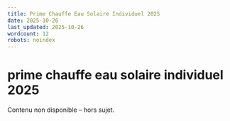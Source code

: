 ```yaml
---
title: Prime Chauffe Eau Solaire Individuel 2025
date: 2025-10-26
last_updated: 2025-10-26
wordcount: 12
robots: noindex
---
```


# prime chauffe eau solaire individuel 2025

Contenu non disponible – hors sujet.